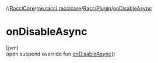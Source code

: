 //[RacciCore](../../../index.md)/[me.racci.raccicore](../index.md)/[RacciPlugin](index.md)/[onDisableAsync](on-disable-async.md)

# onDisableAsync

[jvm]\
open suspend override fun [onDisableAsync](on-disable-async.md)()
